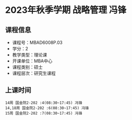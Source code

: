 # 2023年秋季学期 战略管理 冯锋






## 课程信息

- 课程号：MBAD6008P.03
- 学分：2
- 教学类型：理论课
- 开课单位：MBA中心
- 课程类别：硕士
- 课程层次：研究生课程

## 上课时间

```
14周 国金院2-202 :4(08:30~17:45) 冯锋
14,18周 国金院2-202 :6(08:30~17:45) 冯锋
15周 国金院2-202 :7(08:30~17:45) 冯锋
```

